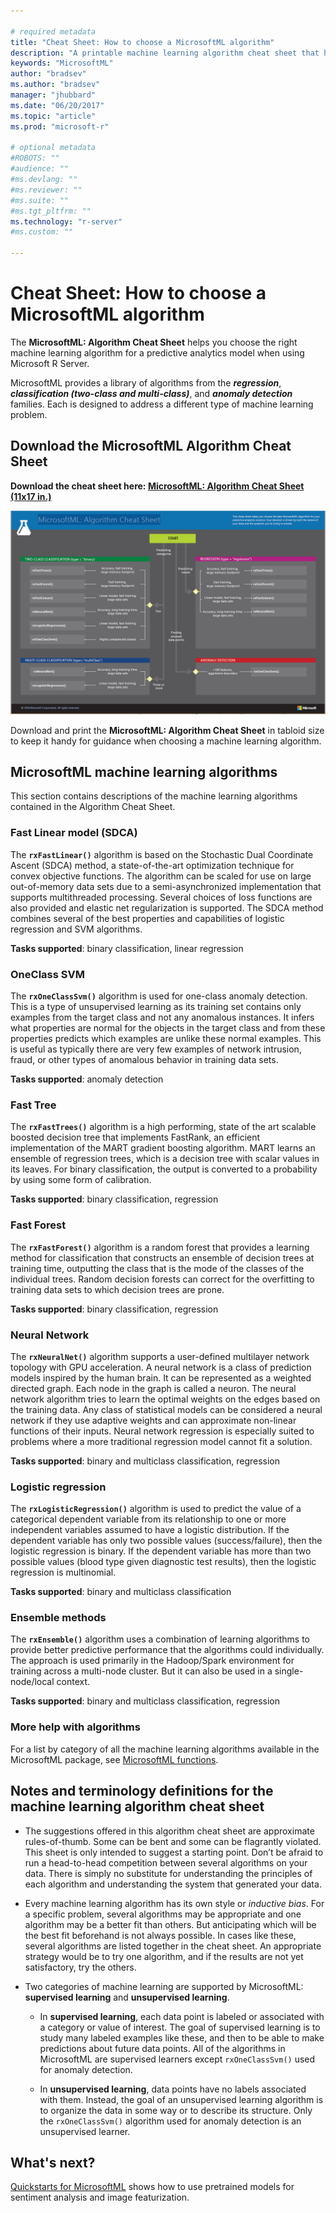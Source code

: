 ```yaml
---

# required metadata
title: "Cheat Sheet: How to choose a MicrosoftML algorithm"
description: "A printable machine learning algorithm cheat sheet that helps you choose the right MicrosoftML algorithm for your predictive model when using Microsoft R Server."
keywords: "MicrosoftML"
author: "bradsev"
ms.author: "bradsev"
manager: "jhubbard"
ms.date: "06/20/2017"
ms.topic: "article"
ms.prod: "microsoft-r"

# optional metadata
#ROBOTS: ""
#audience: ""
#ms.devlang: ""
#ms.reviewer: ""
#ms.suite: ""
#ms.tgt_pltfrm: ""
ms.technology: "r-server"
#ms.custom: ""

---
```


# Cheat Sheet: How to choose a MicrosoftML algorithm

The **MicrosoftML: Algorithm Cheat Sheet** helps you choose the right machine learning algorithm for a predictive analytics model when using Microsoft R Server.

MicrosoftML provides a library of algorithms from the  ***regression***, ***classification (two-class and multi-class)***, and ***anomaly detection*** families. Each is designed to address a different type of machine learning problem.

## Download the MicrosoftML Algorithm Cheat Sheet
**Download the cheat sheet here: [MicrosoftML: Algorithm Cheat Sheet (11x17 in.)](http://download.microsoft.com/download/B/3/1/B31FE451-E69B-4569-9B32-CFA9FB40027E/microsoftml-algorithm-cheat-sheet-v1.pdf)**

![MicrosoftML: Algorithm Cheat Sheet: Learn how to choose a Machine Learning algorithm.](./media/how-to-choose-microsoftml-algorithms-cheatsheet/microsoftml-algorithm-cheat-sheet.png)

Download and print the **MicrosoftML: Algorithm Cheat Sheet** in tabloid size to keep it handy for guidance when choosing a machine learning algorithm.

## MicrosoftML machine learning algorithms
This section contains descriptions of the machine learning algorithms contained in the Algorithm Cheat Sheet.

### Fast Linear model (SDCA)
The **`rxFastLinear()`** algorithm is based on the Stochastic Dual Coordinate Ascent (SDCA) method, a state-of-the-art optimization technique for convex objective functions. The algorithm can be scaled for use on large out-of-memory data sets due to a semi-asynchronized implementation that supports multithreaded processing. Several choices of loss functions are also provided and elastic net regularization is supported. The SDCA method combines several of the best properties and capabilities of logistic regression and SVM algorithms.

**Tasks supported**: binary classification, linear regression


### OneClass SVM
The **`rxOneClassSvm()`** algorithm is used for one-class anomaly detection. This is a type of unsupervised learning as its training set contains only examples from the target class and not any anomalous instances. It infers what properties are normal for the objects in the target class and from these properties predicts which examples are unlike these normal examples. This is useful as typically there are very few examples of network intrusion, fraud, or other types of anomalous behavior in training data sets.

**Tasks supported**: anomaly detection

### Fast Tree
The **`rxFastTrees()`** algorithm is a high performing, state of the art scalable boosted decision tree that implements FastRank, an efficient implementation of the MART gradient boosting algorithm. MART learns an ensemble of regression trees, which is a decision tree with scalar values in its leaves. For binary classification, the output is converted to a probability by using some form of calibration.

**Tasks supported**: binary classification, regression


### Fast Forest
The **`rxFastForest()`** algorithm is a random forest that provides a learning method for classification that constructs an ensemble of decision trees at training time, outputting the class that is the mode of the classes of the individual trees. Random decision forests can correct for the overfitting to training data sets to which decision trees are prone.

**Tasks supported**: binary classification, regression


### Neural Network
The **`rxNeuralNet()`** algorithm supports a user-defined multilayer network topology with GPU acceleration. A neural network is a class of prediction models inspired by the human brain. It can be represented as a weighted directed graph. Each node in the graph is called a neuron. The neural network algorithm tries to learn the optimal weights on the edges based on the training data. Any class of statistical models can be considered a neural network if they use adaptive weights and can approximate non-linear functions of their inputs. Neural network regression is especially suited to problems where a more traditional regression model cannot fit a solution.

**Tasks supported**: binary and multiclass classification, regression

### Logistic regression
The **`rxLogisticRegression()`** algorithm is used to predict the value of a categorical dependent variable from its relationship to one or more independent variables assumed to have a logistic distribution. If the dependent variable has only two possible values (success/failure), then the logistic regression is binary. If the dependent variable has more than two possible values (blood type given diagnostic test results), then the logistic regression is multinomial.

**Tasks supported**: binary and multiclass classification

### Ensemble methods
The **`rxEnsemble()`** algorithm uses a combination of learning algorithms to provide better predictive performance that the algorithms could individually. The approach is used primarily in the Hadoop/Spark environment for training across a multi-node cluster. But it can also be used in a single-node/local context. 

**Tasks supported**: binary and multiclass classification, regression

### More help with algorithms

For a list by category of all the machine learning algorithms available in the MicrosoftML package, see [MicrosoftML functions](../r-reference/microsoftml/microsoftml-package.md).

## Notes and terminology definitions for the machine learning algorithm cheat sheet

* The suggestions offered in this algorithm cheat sheet are approximate rules-of-thumb. Some can be bent and some can be flagrantly violated. This sheet is only intended to suggest a starting point. Don’t be afraid to run a head-to-head competition between several algorithms on your data. There is simply no substitute for understanding the principles of each algorithm and understanding the system that generated your data.

* Every machine learning algorithm has its own style or *inductive bias*. For a specific problem, several algorithms may be appropriate and one algorithm may be a better fit than others. But anticipating which will be the best fit beforehand is not always possible. In cases like these, several algorithms are listed together in the cheat sheet. An appropriate strategy would be to try one algorithm, and if the results are not yet satisfactory, try the others. 

* Two categories of machine learning are supported by MicrosoftML: **supervised learning** and **unsupervised learning**.

  * In **supervised learning**, each data point is labeled or associated with a category or value of interest. The goal of supervised learning is to study many labeled examples like these, and then to be able to make predictions about future data points. All of the algorithms in MicrosoftML are supervised learners except `rxOneClassSvm()` used for anomaly detection.

  * In **unsupervised learning**, data points have no labels associated with them. Instead, the goal of an unsupervised learning algorithm is to organize the data in some way or to describe its structure. Only the `rxOneClassSvm()` algorithm used for anomaly detection is an unsupervised learner.


## What's next?

[Quickstarts for MicrosoftML](sample-microsoftml.md) shows how to use pretrained models for sentiment analysis and image featurization.




